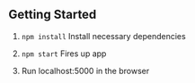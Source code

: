 ## Getting Started

1. `npm install` Install necessary dependencies

2. `npm start` Fires up app

3. Run localhost:5000 in the browser

 
